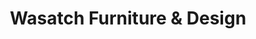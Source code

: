 ---
title: "Wasatch Furniture & Design"
url: /murray/wasatch-furniture-and-design/
shop: furniture
---
